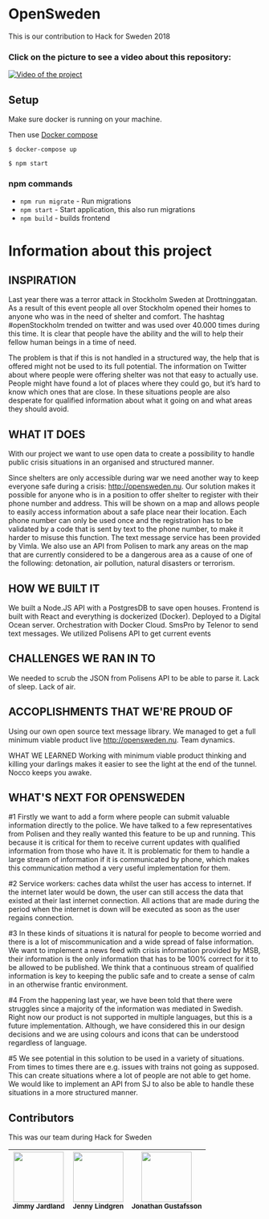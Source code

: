 # OpenSweden
This is our contribution to Hack for Sweden 2018

### Click on the picture to see a video about this repository:
[![Video of the project](https://i.vimeocdn.com/video/694697108.webp?mw=1920&mh=1080&q=70)](https://vimeo.com/264826531)

## Setup
Make sure docker is running on your machine.

Then use [Docker compose](https://docs.docker.com/compose/install/)

`$ docker-compose up`

`$ npm start`

### npm commands
* `npm run migrate` - Run migrations
* `npm start` - Start application, this also run migrations
* `npm build` - builds frontend

# Information about this project

## INSPIRATION
Last year there was a terror attack in Stockholm Sweden at Drottninggatan.
As a result of this event people all over Stockholm opened their homes to anyone who was in the need of shelter and comfort. The hashtag #openStockholm trended on twitter and was used over 40.000 times during this time. It is clear that people have the ability and the will to help their fellow human beings in a time of need.

The problem is that if this is not handled in a structured way, the help that is offered might not be used to its full potential. The information on Twitter about where people were offering shelter was not that easy to actually use. People might have found a lot of places where they could go, but it’s hard to know which ones that are close. In these situations people are also desperate for qualified information about what it going on and what areas they should avoid.

## WHAT IT DOES
With our project we want to use open data to create a possibility to handle public crisis situations in an organised and structured manner.

Since shelters are only accessible during war we need another way to keep everyone safe during a crisis: http://opensweden.nu. Our solution makes it possible for anyone who is in a position to offer shelter to register with their phone number and address. This will be shown on a map and allows people to easily access information about a safe place near their location. Each phone number can only be used once and the registration has to be validated by a code that is sent by text to the phone number, to make it harder to misuse this function. The text message service has been provided by Vimla. We also use an API from Polisen to mark any areas on the map that are currently considered to be a dangerous area as a cause of one of the following: detonation, air pollution, natural disasters or terrorism.

## HOW WE BUILT IT
We built a Node.JS API with a PostgresDB to save open houses.
Frontend is built with React and everything is dockerized (Docker).
Deployed to a Digital Ocean server.
Orchestration with Docker Cloud.
SmsPro by Telenor to send text messages.
We utilized Polisens API to get current events

## CHALLENGES WE RAN IN TO
We needed to scrub the JSON from Polisens API to be able to parse it.
Lack of sleep.
Lack of air.

## ACCOPLISHMENTS THAT WE'RE PROUD OF
Using our own open source text message library.
We managed to get a full minimum viable product live http://opensweden.nu.
Team dynamics.

WHAT WE LEARNED
Working with  minimum viable product thinking and killing your darlings makes it easier to see the light at the end of the tunnel.
Nocco keeps you awake.

## WHAT'S NEXT FOR OPENSWEDEN
#1 Firstly we want to add a form where people can submit valuable information directly to the police. We have talked to a few representatives from Polisen and they really wanted this feature to be up and running. This because it is critical for them to receive current updates with qualified information from those who have it. It is problematic for them to handle a large stream of information if it is communicated by phone, which makes this communication method a very useful implementation for them.

#2 Service workers: caches data whilst the user has access to internet. If the internet later would be down, the user can still access the data that existed at their last internet connection. All actions that are made during the period when the internet is down will be executed as soon as the user regains connection.

#3 In these kinds of situations it is natural for people to become worried and there is a lot of miscommunication and a wide spread of false information. We want to implement a news feed with crisis information provided by MSB, their information is the only information that has to be 100% correct for it to be allowed to be published. We think that a continuous stream of qualified information is key to keeping the public safe and to create a sense of calm in an otherwise frantic environment.

#4 From the happening last year, we have been told that there were struggles since a majority of the information was mediated in Swedish. Right now our product is not supported in multiple languages, but this is a future implementation. Although, we have considered this in our design decisions and we are using colours and icons that can be understood regardless of language.

#5 We see potential in this solution to be used in a variety of situations. From times to times there are e.g. issues with trains not going as supposed. This can create situations where a lot of people are not able to get home. We would like to implement an API from SJ to also be able to handle these situations in a more structured manner.

## Contributors

This was our team during Hack for Sweden

<!-- ALL-CONTRIBUTORS-LIST:START - Do not remove or modify this section -->
<!-- prettier-ignore -->
<img src="https://avatars0.githubusercontent.com/u/8521353?v=4" width="100px;"/><br /><sub><b>Jimmy Jardland</b></sub> | <img src="https://avatars3.githubusercontent.com/u/34298599?s=460&v=4" width="100px;"/><br /><sub><b>Jenny Lindgren</b></sub> | <img src="https://avatars2.githubusercontent.com/u/7723195?s=460&v=4" width="100px;"/><br /><sub><b>Jonathan Gustafsson</b></sub> |
| :---: | :---: | :---: |
<!-- ALL-CONTRIBUTORS-LIST:END -->
